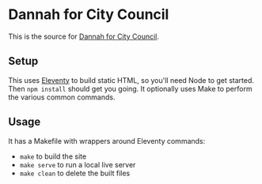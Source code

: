 Dannah for City Council
=======================

This is the source for [Dannah for City Council](https://dannahforcitycouncil.com).

Setup
-----

This uses [Eleventy](https://www.11ty.dev) to build static HTML, so you'll need Node to get started. Then `npm install` should get you going. It optionally uses Make to perform the various common commands.

Usage
-----

It has a Makefile with wrappers around Eleventy commands:

* `make` to build the site
* `make serve` to run a local live server
* `make clean` to delete the built files
